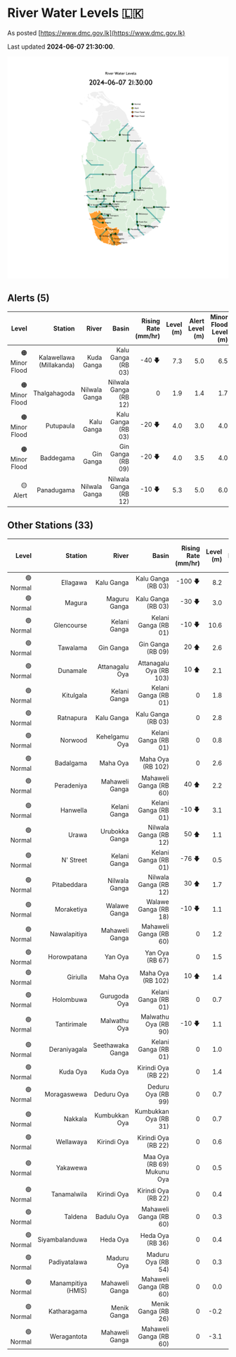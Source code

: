 # River Water Levels :sri_lanka:

As posted [https://www.dmc.gov.lk](https://www.dmc.gov.lk)

Last updated **2024-06-07 21:30:00**.

<div id="river-water-level-map">

![images/river-water-level-map.png](images/river-water-level-map.png)

</div>

## Alerts (5)

| Level | Station | River | Basin | Rising Rate (mm/hr) | Level (m) | Alert Level (m) | Minor Flood Level (m) | Major Flood Level (m) |
| --: | --: | --: | --: | --: | --: | --: | --: | --: |
| 🟠 Minor Flood | Kalawellawa (Millakanda) | Kuda Ganga | Kalu Ganga (RB 03) | -40 🡇 | 7.3 | 5.0 | 6.5 | 8.0 |
| 🟠 Minor Flood | Thalgahagoda | Nilwala Ganga | Nilwala Ganga (RB 12) | 0  | 1.9 | 1.4 | 1.7 | 2.8 |
| 🟠 Minor Flood | Putupaula | Kalu Ganga | Kalu Ganga (RB 03) | -20 🡇 | 4.0 | 3.0 | 4.0 | 5.0 |
| 🟠 Minor Flood | Baddegama | Gin Ganga | Gin Ganga (RB 09) | -20 🡇 | 4.0 | 3.5 | 4.0 | 5.0 |
| 🟡 Alert | Panadugama | Nilwala Ganga | Nilwala Ganga (RB 12) | -10 🡇 | 5.3 | 5.0 | 6.0 | 7.5 |

## Other Stations (33)

| Level | Station | River | Basin | Rising Rate (mm/hr) | Level (m) | Alert Level (m) | Minor Flood Level (m) | Major Flood Level (m) |
| --: | --: | --: | --: | --: | --: | --: | --: | --: |
| 🟢 Normal | Ellagawa | Kalu Ganga | Kalu Ganga (RB 03) | -100 🡇 | 8.2 | 10.0 | 10.7 | 12.2 |
| 🟢 Normal | Magura | Maguru Ganga | Kalu Ganga (RB 03) | -30 🡇 | 3.0 | 4.0 | 6.0 | 7.5 |
| 🟢 Normal | Glencourse | Kelani Ganga | Kelani Ganga (RB 01) | -10 🡇 | 10.6 | 15.0 | 16.5 | 19.0 |
| 🟢 Normal | Tawalama | Gin Ganga | Gin Ganga (RB 09) | 20 🡅 | 2.6 | 4.0 | 6.0 | 7.5 |
| 🟢 Normal | Dunamale | Attanagalu Oya | Attanagalu Oya (RB 103) | 10 🡅 | 2.1 | 3.3 | 4.4 | 5.5 |
| 🟢 Normal | Kitulgala | Kelani Ganga | Kelani Ganga (RB 01) | 0  | 1.8 | 3.0 | 4.0 | 6.0 |
| 🟢 Normal | Ratnapura | Kalu Ganga | Kalu Ganga (RB 03) | 0  | 2.8 | 5.2 | 7.5 | 9.5 |
| 🟢 Normal | Norwood | Kehelgamu Oya | Kelani Ganga (RB 01) | 0  | 0.8 | 1.5 | 3.0 | 4.5 |
| 🟢 Normal | Badalgama | Maha Oya | Maha Oya (RB 102) | 0  | 2.6 | 5.0 | 6.2 | 9.6 |
| 🟢 Normal | Peradeniya | Mahaweli Ganga | Mahaweli Ganga (RB 60) | 40 🡅 | 2.2 | 5.0 | 7.0 | 9.0 |
| 🟢 Normal | Hanwella | Kelani Ganga | Kelani Ganga (RB 01) | -10 🡇 | 3.1 | 7.0 | 8.0 | 10.0 |
| 🟢 Normal | Urawa | Urubokka Ganga | Nilwala Ganga (RB 12) | 50 🡅 | 1.1 | 2.5 | 4.0 | 6.0 |
| 🟢 Normal | N' Street | Kelani Ganga | Kelani Ganga (RB 01) | -76 🡇 | 0.5 | 1.2 | 1.5 | 2.1 |
| 🟢 Normal | Pitabeddara | Nilwala Ganga | Nilwala Ganga (RB 12) | 30 🡅 | 1.7 | 4.0 | 5.0 | 6.5 |
| 🟢 Normal | Moraketiya | Walawe Ganga | Walawe Ganga (RB 18) | -10 🡇 | 1.1 | 3.0 | 5.0 | 7.0 |
| 🟢 Normal | Nawalapitiya | Mahaweli Ganga | Mahaweli Ganga (RB 60) | 0  | 1.2 | 3.5 | 5.0 | 6.0 |
| 🟢 Normal | Horowpatana | Yan Oya | Yan Oya (RB 67) | 0  | 1.5 | 6.0 | 7.5 | 10.5 |
| 🟢 Normal | Giriulla | Maha Oya | Maha Oya (RB 102) | 10 🡅 | 1.4 | 5.5 | 6.5 | 7.5 |
| 🟢 Normal | Holombuwa | Gurugoda Oya | Kelani Ganga (RB 01) | 0  | 0.7 | 3.0 | 3.4 | 5.0 |
| 🟢 Normal | Tantirimale | Malwathu Oya | Malwathu Oya (RB 90) | -10 🡇 | 1.1 | 5.0 | 6.8 | 7.8 |
| 🟢 Normal | Deraniyagala | Seethawaka Ganga | Kelani Ganga (RB 01) | 0  | 1.0 | 4.8 | 5.8 | 6.4 |
| 🟢 Normal | Kuda Oya | Kuda Oya | Kirindi Oya (RB 22) | 0  | 1.4 | 6.9 | 8.4 | 8.8 |
| 🟢 Normal | Moragaswewa | Deduru Oya | Deduru Oya (RB 99) | 0  | 0.7 | 4.8 | 6.0 | 7.0 |
| 🟢 Normal | Nakkala | Kumbukkan Oya | Kumbukkan Oya (RB 31) | 0  | 0.7 | 5.0 | 6.0 | 7.5 |
| 🟢 Normal | Wellawaya | Kirindi Oya | Kirindi Oya (RB 22) | 0  | 0.6 | 4.4 | 5.4 | 5.9 |
| 🟢 Normal | Yakawewa |  | Maa Oya (RB 69) Mukunu Oya | 0  | 0.5 | 4.0 | 5.0 | 6.0 |
| 🟢 Normal | Tanamalwila | Kirindi Oya | Kirindi Oya (RB 22) | 0  | 0.4 | 4.0 | 5.0 | 5.5 |
| 🟢 Normal | Taldena | Badulu Oya | Mahaweli Ganga (RB 60) | 0  | 0.3 | 3.0 | 4.0 | 5.0 |
| 🟢 Normal | Siyambalanduwa | Heda Oya | Heda Oya (RB 36) | 0  | 0.4 | 4.5 | 6.0 | 7.0 |
| 🟢 Normal | Padiyatalawa | Maduru Oya | Maduru Oya (RB 54) | 0  | 0.3 | 4.0 | 4.5 | 6.0 |
| 🟢 Normal | Manampitiya (HMIS) | Mahaweli Ganga | Mahaweli Ganga (RB 60) | 0  | 0.0 | 3.0 | 4.3 | 6.0 |
| 🟢 Normal | Katharagama | Menik Ganga | Menik Ganga (RB 26) | 0  | -0.2 | 4.0 | 4.6 | 6.5 |
| 🟢 Normal | Weragantota | Mahaweli Ganga | Mahaweli Ganga (RB 60) | 0  | -3.1 | 5.0 | 6.0 | 8.0 |
